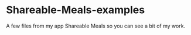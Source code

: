 # Shareable-Meals-examples
A few files from my app Shareable Meals so you can see a bit of my work.
